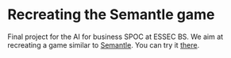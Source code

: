 # Recreating the Semantle game 

Final project for the AI for business SPOC at ESSEC BS. We aim at recreating a game similar to [Semantle](https://semantle.com/). You can try it [there](https://essecmantle.streamlit.app/).
